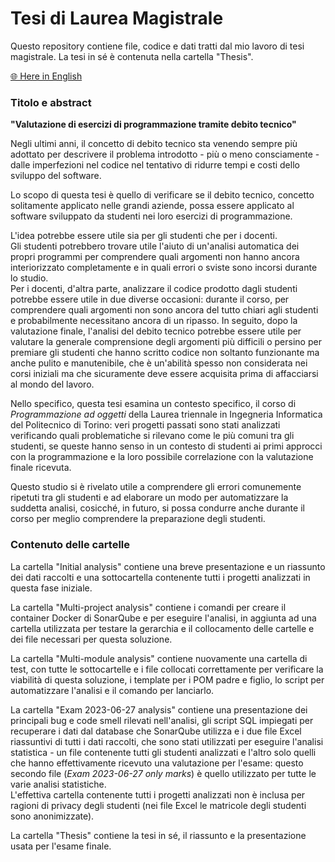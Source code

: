 # Tesi di Laurea Magistrale

Questo repository contiene file, codice e dati tratti dal mio lavoro di tesi magistrale. La tesi in sé è contenuta nella cartella "Thesis".

[🌐 Here in English](README.md)

### Titolo e abstract

**"Valutazione di esercizi di programmazione tramite debito tecnico"**

Negli ultimi anni, il concetto di debito tecnico sta venendo sempre più adottato per descrivere il problema introdotto - più o meno consciamente - dalle imperfezioni nel codice nel tentativo di ridurre tempi e costi dello sviluppo del software.

Lo scopo di questa tesi è quello di verificare se il debito tecnico, concetto solitamente applicato nelle grandi aziende, possa essere applicato al software sviluppato da studenti nei loro esercizi di programmazione.

L'idea potrebbe essere utile sia per gli studenti che per i docenti.  
Gli studenti potrebbero trovare utile l'aiuto di un'analisi automatica dei propri programmi per comprendere quali argomenti non hanno ancora interiorizzato completamente e in quali errori o sviste sono incorsi durante lo studio.  
Per i docenti, d'altra parte, analizzare il codice prodotto dagli studenti potrebbe essere utile in due diverse occasioni: durante il corso, per comprendere quali argomenti non sono ancora del tutto chiari agli studenti e probabilmente necessitano ancora di un ripasso. In seguito, dopo la valutazione finale, l'analisi del debito tecnico potrebbe essere utile per valutare la generale comprensione degli argomenti più difficili o persino per premiare gli studenti che hanno scritto codice non soltanto funzionante ma anche pulito e manutenibile, che è un'abilità spesso non considerata nei corsi iniziali ma che sicuramente deve essere acquisita prima di affacciarsi al mondo del lavoro.

Nello specifico, questa tesi esamina un contesto specifico, il corso di _Programmazione ad oggetti_ della Laurea triennale in Ingegneria Informatica del Politecnico di Torino: veri progetti passati sono stati analizzati verificando quali problematiche si rilevano come le più comuni tra gli studenti, se queste hanno senso in un contesto di studenti ai primi approcci con la programmazione e la loro possibile correlazione con la valutazione finale ricevuta.

Questo studio si è rivelato utile a comprendere gli errori comunemente ripetuti tra gli studenti e ad elaborare un modo per automatizzare la suddetta analisi, cosicché, in futuro, si possa condurre anche durante il corso per meglio comprendere la preparazione degli studenti.

### Contenuto delle cartelle

La cartella "Initial analysis" contiene una breve presentazione e un riassunto dei dati raccolti e una sottocartella contenente tutti i progetti analizzati in questa fase iniziale.

La cartella "Multi-project analysis" contiene i comandi per creare il container Docker di SonarQube e per eseguire l'analisi, in aggiunta ad una cartella utilizzata per testare la gerarchia e il collocamento delle cartelle e dei file necessari per questa soluzione.

La cartella "Multi-module analysis" contiene nuovamente una cartella di test, con tutte le sottocartelle e i file collocati correttamente per verificare la viabilità di questa soluzione, i template per i POM padre e figlio, lo script per automatizzare l'analisi e il comando per lanciarlo.

La cartella "Exam 2023-06-27 analysis" contiene una presentazione dei principali bug e code smell rilevati nell'analisi, gli script SQL impiegati per recuperare i dati dal database che SonarQube utilizza e i due file Excel riassuntivi di tutti i dati raccolti, che sono stati utilizzati per eseguire l'analisi statistica - un file contenente tutti gli studenti analizzati e l'altro solo quelli che hanno effettivamente ricevuto una valutazione per l'esame: questo secondo file (_Exam 2023-06-27 only marks_) è quello utilizzato per tutte le varie analisi statistiche.  
L'effettiva cartella contenente tutti i progetti analizzati non è inclusa per ragioni di privacy degli studenti (nei file Excel le matricole degli studenti sono anonimizzate).

La cartella "Thesis" contiene la tesi in sé, il riassunto e la presentazione usata per l'esame finale.